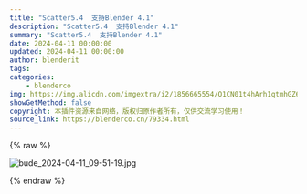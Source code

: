 ```yaml
---
title: "Scatter5.4  支持Blender 4.1"
description: "Scatter5.4  支持Blender 4.1"
summary: "Scatter5.4  支持Blender 4.1"
date: 2024-04-11 00:00:00
updated: 2024-04-11 00:00:00
author: blenderit
tags: 
categories:
    - blenderco
img: https://img.alicdn.com/imgextra/i2/1856665554/O1CN01t4hArh1qtmhGZ63Le_!!1856665554.jpg
showGetMethod: false
copyright: 本插件资源来自网络，版权归原作者所有，仅供交流学习使用！
source_link: https://blenderco.cn/79334.html
---
```


{% raw %}
<p><img src="https://img.alicdn.com/imgextra/i2/1856665554/O1CN01t4hArh1qtmhGZ63Le_!!1856665554.jpg" alt="bude_2024-04-11_09-51-19.jpg"></p>
<div style="display: none">blenderco</div>
{% endraw %}